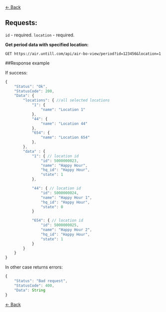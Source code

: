 [← Back](README.md)

## Requests:

`id` - required.
`location` - required.

**Get period data with specified location:**

```
GET https://air.untill.com/api/air-bo-view/period?id=123456&location=1
```


##Response example

If success:

```javascript
{
    "Status": "Ok",
    "StatusCode": 200,
    "Data": {
        "locations": { //all selected locations
            "1": {
                "name": "Location 1"
            },
            "44": {
                "name": "Location 44"
            },
            "654": {
                "name": "Location 654"
            },
        },
        "data" : {
            "1": { // location id
                "id": 5000000023,
                "name": "Happy Hour",
                "hq_id": "Happy Hour",
                "state": 1
            },

            "44": { // location id
                "id": 5000000024,
                "name": "Happy Hour 1",
                "hq_id": "Happy Hour",
                "state": 0
            }

            "654": { // location id
                "id": 5000000025,
                "name": "Happy Hour 2",
                "hq_id": "Happy Hour",
                "state": 1
            }
        }
    }
}
```

In other case returns errors:

```javascript
{
    "Status": "Bad request",
    "StatusCode": 400,
    "Data": String
}
```

[← Back](README.md)